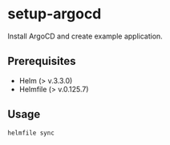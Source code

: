 # setup-argocd

Install ArgoCD and create example application.

## Prerequisites
- Helm (> v.3.3.0)
- Helmfile (> v.0.125.7)

## Usage
``` sh
helmfile sync
```
